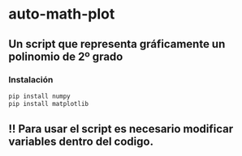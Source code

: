 # auto-math-plot
## Un script que representa gráficamente un polinomio de 2º grado

### Instalación

```bash
pip install numpy
pip install matplotlib
```

## !! Para usar el script es necesario modificar variables dentro del codigo.
